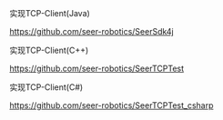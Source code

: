 实现TCP-Client(Java)

https://github.com/seer-robotics/SeerSdk4j

实现TCP-Client(C++)

https://github.com/seer-robotics/SeerTCPTest


实现TCP-Client(C#)

https://github.com/seer-robotics/SeerTCPTest_csharp